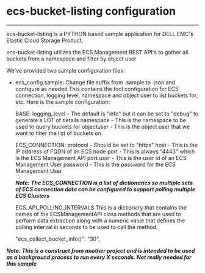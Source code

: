 # ecs-bucket-listing configuration
----------------------------------------------------------------------------------------------
ecs-bucket-listing is a PYTHON based sample application for DELL EMC's Elastic Cloud Storage Product.

ecs-bucket-listing utilizes the ECS Management REST API's to gather all buckets from a namespace and
filter by object user

We've provided two sample configuration files:

- ecs_config.sample: Change file suffix from .sample to .json and configure as needed
  This contains the tool configuration for ECS connection, logging level, namespace and object user to 
  list buckets for, etc. Here is the sample configuration:
  
  BASE:
  logging_level - The default is "info" but it can be set to "debug" to generate a LOT of details
  namespace - This is the namespace to be used to query buckets for
  objectuser - This is the object user that we want to filter the list of buckets on
  
  ECS_CONNECTION:
  protocol - Should be set to "https"
  host - This is the IP address of FQDN of an ECS node
  port - This is always "4443" which is the ECS Management API port
  user - This is the user id of an ECS Management User 
  password - This is the password for the ECS Management User
  
  _**Note: The ECS_CONNECTION is a list of dictionaries so multiple sets of ECS connection data can 
        be configured to support polling multiple ECS Clusters**_
  
  
  ECS_API_POLLING_INTERVALS
  This is a dictionary that contains the names of the ECSManagementAPI class methods that are used to perform 
  data extraction along with a numeric value that defines the polling interval in seconds to be used to call the method.
  
  "ecs_collect_bucket_info()": "30", 
  
_**Note: This is a construct from another project and is intended to be used as a background process
        to run every X seconds.   Not really needed for this sample**_
  
  

